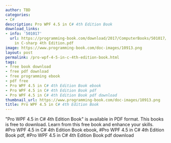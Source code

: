 ```yaml
---
author: TBD
categories:
- C#
description: Pro WPF 4.5 in C# 4th Edition Book
download_links:
- info: '501017'
  url: https://programming-book.com/download/2017/ComputerBooks/501017/Pro WPF 4.5
    in C-sharp 4th Edition.pdf
image: https://www.programming-book.com/doc-images/10913.png
layout: post
permalink: /pro-wpf-4-5-in-c-4th-edition-book.html
tags:
- free book download
- free pdf download
- free programming ebook
- pdf free
- Pro WPF 4.5 in C# 4th Edition Book ebook
- Pro WPF 4.5 in C# 4th Edition Book pdf
- Pro WPF 4.5 in C# 4th Edition Book pdf download
thumbnail_url: https://www.programming-book.com/doc-images/10913.png
title: Pro WPF 4.5 in C# 4th Edition Book
---
```


 
<div class="item-desc text-justify">
  "Pro WPF 4.5 in C# 4th Edition Book" is available in PDF format. This books is free to download. Learn from this free book and enhance your skills.
  <br>
  #Pro WPF 4.5 in C# 4th Edition Book ebook, #Pro WPF 4.5 in C# 4th Edition Book pdf, #Pro WPF 4.5 in C# 4th Edition Book pdf download
</div>